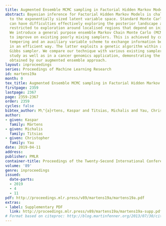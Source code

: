 ```yaml
---
title: Augmented Ensemble MCMC sampling in Factorial Hidden Markov Models
abstract: Bayesian inference for Factorial Hidden Markov Models is challenging due
  to the exponentially sized latent variable space. Standard Monte Carlo samplers
  can have difficulties effectively exploring the posterior landscape and are often
  restricted to exploration around localised regions that depend on initialisation.
  We introduce a general purpose ensemble Markov Chain Monte Carlo (MCMC) technique
  to improve on existing poorly mixing samplers. This is achieved by combining parallel
  tempering and an auxiliary variable scheme to exchange information between the chains
  in an efficient way. The latter exploits a genetic algorithm within an augmented
  Gibbs sampler. We compare our technique with various existing samplers in a simulation
  study as well as in a cancer genomics application, demonstrating the improvements
  obtained by our augmented ensemble approach.
layout: inproceedings
series: Proceedings of Machine Learning Research
id: martens19a
month: 0
tex_title: Augmented Ensemble MCMC sampling in Factorial Hidden Markov Models
firstpage: 2359
lastpage: 2367
page: 2359-2367
order: 2359
cycles: false
bibtex_author: M\"{a}rtens, Kaspar and Titsias, Michalis and Yau, Christopher
author:
- given: Kaspar
  family: Märtens
- given: Michalis
  family: Titsias
- given: Christopher
  family: Yau
date: 2019-04-11
address: 
publisher: PMLR
container-title: Proceedings of the Twenty-Second International Conference on Artificial Intelligence and Statistics
volume: '89'
genre: inproceedings
issued:
  date-parts:
  - 2019
  - 4
  - 11
pdf: http://proceedings.mlr.press/v89/martens19a/martens19a.pdf
extras:
- label: Supplementary PDF
  link: http://proceedings.mlr.press/v89/martens19a/martens19a-supp.pdf
# Format based on citeproc: http://blog.martinfenner.org/2013/07/30/citeproc-yaml-for-bibliographies/
---
```

